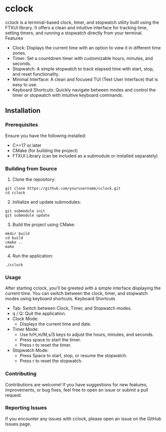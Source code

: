 # cclock

cclock is a terminal-based clock, timer, and stopwatch utility built using the FTXUI library. It offers a clean and intuitive interface for tracking time, setting timers, and running a stopwatch directly from your terminal.
Features

- Clock: Displays the current time with an option to view it in different time zones.
- Timer: Set a countdown timer with customizable hours, minutes, and seconds.
- Stopwatch: A simple stopwatch to track elapsed time with start, stop, and reset functionality.
- Minimal Interface: A clean and focused TUI (Text User Interface) that is easy to use.
- Keyboard Shortcuts: Quickly navigate between modes and control the timer or stopwatch with intuitive keyboard commands.

## Installation
### Prerequisites

Ensure you have the following installed:
- C++17 or later
- CMake (for building the project)
- FTXUI Library (can be included as a submodule or installed separately)
  
### Building from Source

1. Clone the repository:

```
git clone https://github.com/yourusername/cclock.git
cd cclock
```

2. Initialize and update submodules:

```
git submodule init
git submodule update
```

3. Build the project using CMake:
```
mkdir build
cd build
cmake ..
make
```

4. Run the application:
```
./cclock
```

### Usage

After starting cclock, you'll be greeted with a simple interface displaying the current time. You can switch between the clock, timer, and stopwatch modes using keyboard shortcuts.
Keyboard Shortcuts

- Tab: Switch between Clock, Timer, and Stopwatch modes.
- q / Q: Quit the application.
- Clock Mode:
    - Displays the current time and date.
- Timer Mode:
    - Use h/H,m/M,s/S keys to adjust the hours, minutes, and seconds.
    - Press space to start the timer.
    - Press r to reset the timer.
- Stopwatch Mode:
    - Press Space to start, stop, or resume the stopwatch.
    - Press r to reset the stopwatch.

### Contributing

Contributions are welcome! If you have suggestions for new features, improvements, or bug fixes, feel free to open an issue or submit a pull request.

### Reporting Issues

If you encounter any issues with cclock, please open an issue on the GitHub Issues page.
